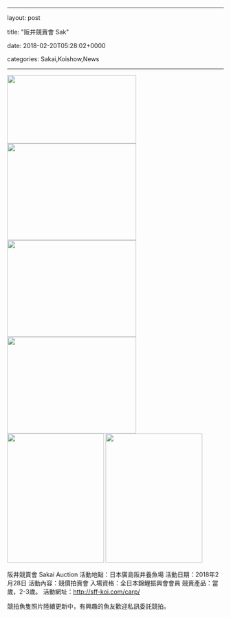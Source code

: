 
--- 

layout: post 

title:  "阪井競賣會 Sak" 

date:   2018-02-20T05:28:02+0000 

categories: Sakai,Koishow,News 

--- 

<a href="https://scontent.xx.fbcdn.net/v/t1.0-9/s720x720/28056243_1436802269757326_8256443544325905740_n.jpg?_nc_cat=0&oh=f20898a3499e3c01396f710675e91aff&oe=5B6FA181"><img src="https://scontent.xx.fbcdn.net/v/t1.0-9/s720x720/28056243_1436802269757326_8256443544325905740_n.jpg?_nc_cat=0&oh=f20898a3499e3c01396f710675e91aff&oe=5B6FA181" height=159 width=300 /></a> 
<a href="https://scontent.xx.fbcdn.net/v/t1.0-0/p180x540/27972347_1436802273090659_3553229140826152921_n.jpg?_nc_cat=0&oh=c6e0ec33ecebb9c291e2c8c1f947b3e0&oe=5B5FD6EB"><img src="https://scontent.xx.fbcdn.net/v/t1.0-0/p180x540/27972347_1436802273090659_3553229140826152921_n.jpg?_nc_cat=0&oh=c6e0ec33ecebb9c291e2c8c1f947b3e0&oe=5B5FD6EB" height=225 width=300 /></a> 
<a href="https://scontent.xx.fbcdn.net/v/t1.0-0/p180x540/28166416_1436802276423992_5001440080831459233_n.jpg?_nc_cat=0&oh=253aaacc7cb50bac41238a4de23fc208&oe=5B69503A"><img src="https://scontent.xx.fbcdn.net/v/t1.0-0/p180x540/28166416_1436802276423992_5001440080831459233_n.jpg?_nc_cat=0&oh=253aaacc7cb50bac41238a4de23fc208&oe=5B69503A" height=225 width=300 /></a> 
<a href="https://scontent.xx.fbcdn.net/v/t1.0-0/p180x540/27972559_1436802279757325_3219323077405183325_n.jpg?_nc_cat=0&oh=cdeaaa85d75d8453f3b82fafcbfb8210&oe=5B75FB0B"><img src="https://scontent.xx.fbcdn.net/v/t1.0-0/p180x540/27972559_1436802279757325_3219323077405183325_n.jpg?_nc_cat=0&oh=cdeaaa85d75d8453f3b82fafcbfb8210&oe=5B75FB0B" height=225 width=300 /></a> 
<a href="https://scontent.xx.fbcdn.net/v/t1.0-9/s720x720/28056061_1436802343090652_2207422519879845080_n.jpg?_nc_cat=0&oh=8bf31102e9b43a8c4bb9b86cda942b4e&oe=5B585795"><img src="https://scontent.xx.fbcdn.net/v/t1.0-9/s720x720/28056061_1436802343090652_2207422519879845080_n.jpg?_nc_cat=0&oh=8bf31102e9b43a8c4bb9b86cda942b4e&oe=5B585795" height=300 width=225 /></a> 
<a href="https://scontent.xx.fbcdn.net/v/t1.0-9/s720x720/27972051_1436802346423985_6288633083835806442_n.jpg?_nc_cat=0&oh=9da0a57ee19349eccb083a97daa1f873&oe=5B650A36"><img src="https://scontent.xx.fbcdn.net/v/t1.0-9/s720x720/27972051_1436802346423985_6288633083835806442_n.jpg?_nc_cat=0&oh=9da0a57ee19349eccb083a97daa1f873&oe=5B650A36" height=300 width=225 /></a>  



阪井競賣會 Sakai Auction
活動地點：日本廣島阪井養魚場
活動日期：2018年2月28日
活動內容：競價拍賣會
入場資格：全日本錦鯉振興會會員
競賣產品：當歲，2-3歲。
活動網址：http://sff-koi.com/carp/

競拍魚隻照片陸續更新中，有興趣的魚友歡迎私訊委託競拍。



